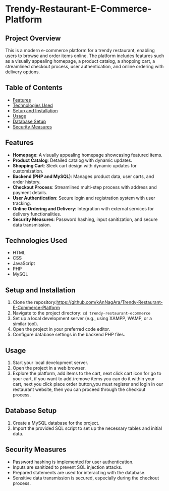 # Trendy-Restaurant-E-Commerce-Platform
## Project Overview

This is a modern e-commerce platform for a trendy restaurant, enabling users to browse and order items online. The platform includes features such as a visually appealing homepage, a product catalog, a shopping cart, a streamlined checkout process, user authentication, and online ordering with delivery options.

## Table of Contents

- [Features](#features)
- [Technologies Used](#technologies-used)
- [Setup and Installation](#setup-and-installation)
- [Usage](#usage)
- [Database Setup](#database-setup)
- [Security Measures](#security-measures)

## Features

- **Homepage**: A visually appealing homepage showcasing featured items.
- **Product Catalog**: Detailed catalog with  dynamic updates.
- **Shopping Cart**: Sleek cart design with dynamic updates for customization.
- **Backend (PHP and MySQL)**: Manages product data, user carts, and order history.
- **Checkout Process**: Streamlined multi-step process with address and payment details.
- **User Authentication**: Secure login and registration system with user tracking.
- **Online Ordering and Delivery**: Integration with external services for delivery functionalities.
- **Security Measures**: Password hashing, input sanitization, and secure data transmission.

## Technologies Used

- HTML
- CSS
- JavaScript
- PHP
- MySQL

## Setup and Installation

1. Clone the repository:https://github.com/kAnNagAra/Trendy-Restaurant-E-Commerce-Platform
2. Navigate to the project directory: `cd trendy-restaurant-ecommerce`
3. Set up a local development server (e.g., using XAMPP, WAMP, or a similar tool).
4. Open the project in your preferred code editor.
5. Configure database settings in the backend PHP files.

## Usage

1. Start your local development server.
2. Open the project in a web browser.
3. Explore the platform, add items to the cart, next click cart icon for go to your cart, if you want to add /remove items you can do it  within your cart, next you click place order button,you must regisrer and login in our restaurant website, then you can proceed through the checkout process.

## Database Setup

1. Create a MySQL database for the project.
2. Import the provided SQL script to set up the necessary tables and initial data.

## Security Measures

- Password hashing is implemented for user authentication.
- Inputs are sanitized to prevent SQL injection attacks.
- Prepared statements are used for interacting with the database.
- Sensitive data transmission is secured, especially during the checkout process.
